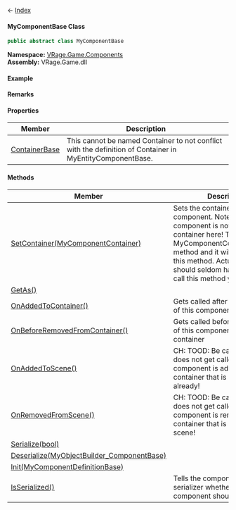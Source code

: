 ← [Index](Api-Index)

#### MyComponentBase Class

```csharp
public abstract class MyComponentBase
```

**Namespace:** [VRage.Game.Components](VRage.Game.Components)  
**Assembly:** VRage.Game.dll

#### Example

#### Remarks

#### Properties

|Member|Description|
|---|---|
|[ContainerBase](VRage.Game.Components.MyComponentBase.ContainerBase)|This cannot be named Container to not conflict with the definition of Container in MyEntityComponentBase.|

#### Methods

|Member|Description|
|---|---|
|[SetContainer(MyComponentContainer)](VRage.Game.Components.MyComponentBase.SetContainer)|Sets the container of this component. Note that the component is not added to the container here! Therefore, use MyComponentContainer.Add(...) method and it will in turn call this method. Actually, you should seldom have the need to call this method yourself.|
|[GetAs()](VRage.Game.Components.MyComponentBase.GetAs)||
|[OnAddedToContainer()](VRage.Game.Components.MyComponentBase.OnAddedToContainer)|Gets called after the container of this component changes|
|[OnBeforeRemovedFromContainer()](VRage.Game.Components.MyComponentBase.OnBeforeRemovedFromContainer)|Gets called before the removal of this component from a container|
|[OnAddedToScene()](VRage.Game.Components.MyComponentBase.OnAddedToScene)|CH: TOOD: Be careful! This does not get called if the component is added to a container that is in the scene already!|
|[OnRemovedFromScene()](VRage.Game.Components.MyComponentBase.OnRemovedFromScene)|CH: TOOD: Be careful! This does not get called if the component is removed from a container that is still in the scene!|
|[Serialize(bool)](VRage.Game.Components.MyComponentBase.Serialize)||
|[Deserialize(MyObjectBuilder_ComponentBase)](VRage.Game.Components.MyComponentBase.Deserialize)||
|[Init(MyComponentDefinitionBase)](VRage.Game.Components.MyComponentBase.Init)||
|[IsSerialized()](VRage.Game.Components.MyComponentBase.IsSerialized)|Tells the component container serializer whether this component should be saved|

